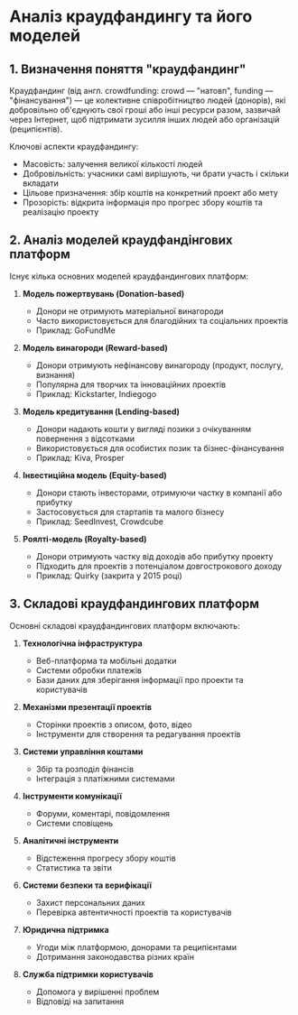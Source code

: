 # Аналіз краудфандингу та його моделей

## 1. Визначення поняття "краудфандинг"

Краудфандинг (від англ. crowdfunding: crowd — "натовп", funding — "фінансування") — це колективне співробітництво людей (донорів), які добровільно об'єднують свої гроші або інші ресурси разом, зазвичай через Інтернет, щоб підтримати зусилля інших людей або організацій (реципієнтів).

Ключові аспекти краудфандингу:
- Масовість: залучення великої кількості людей
- Добровільність: учасники самі вирішують, чи брати участь і скільки вкладати
- Цільове призначення: збір коштів на конкретний проект або мету
- Прозорість: відкрита інформація про прогрес збору коштів та реалізацію проекту

## 2. Аналіз моделей краудфандінгових платформ

Існує кілька основних моделей краудфандингових платформ:

1. **Модель пожертвувань (Donation-based)**
   - Донори не отримують матеріальної винагороди
   - Часто використовується для благодійних та соціальних проектів
   - Приклад: GoFundMe

2. **Модель винагороди (Reward-based)**
   - Донори отримують нефінансову винагороду (продукт, послугу, визнання)
   - Популярна для творчих та інноваційних проектів
   - Приклад: Kickstarter, Indiegogo

3. **Модель кредитування (Lending-based)**
   - Донори надають кошти у вигляді позики з очікуванням повернення з відсотками
   - Використовується для особистих позик та бізнес-фінансування
   - Приклад: Kiva, Prosper

4. **Інвестиційна модель (Equity-based)**
   - Донори стають інвесторами, отримуючи частку в компанії або прибутку
   - Застосовується для стартапів та малого бізнесу
   - Приклад: SeedInvest, Crowdcube

5. **Роялті-модель (Royalty-based)**
   - Донори отримують частку від доходів або прибутку проекту
   - Підходить для проектів з потенціалом довгострокового доходу
   - Приклад: Quirky (закрита у 2015 році)

## 3. Складові краудфандингових платформ

Основні складові краудфандингових платформ включають:

1. **Технологічна інфраструктура**
   - Веб-платформа та мобільні додатки
   - Системи обробки платежів
   - Бази даних для зберігання інформації про проекти та користувачів

2. **Механізми презентації проектів**
   - Сторінки проектів з описом, фото, відео
   - Інструменти для створення та редагування проектів

3. **Системи управління коштами**
   - Збір та розподіл фінансів
   - Інтеграція з платіжними системами

4. **Інструменти комунікації**
   - Форуми, коментарі, повідомлення
   - Системи сповіщень

5. **Аналітичні інструменти**
   - Відстеження прогресу збору коштів
   - Статистика та звіти

6. **Системи безпеки та верифікації**
   - Захист персональних даних
   - Перевірка автентичності проектів та користувачів

7. **Юридична підтримка**
   - Угоди між платформою, донорами та реципієнтами
   - Дотримання законодавства різних країн

8. **Служба підтримки користувачів**
   - Допомога у вирішенні проблем
   - Відповіді на запитання
